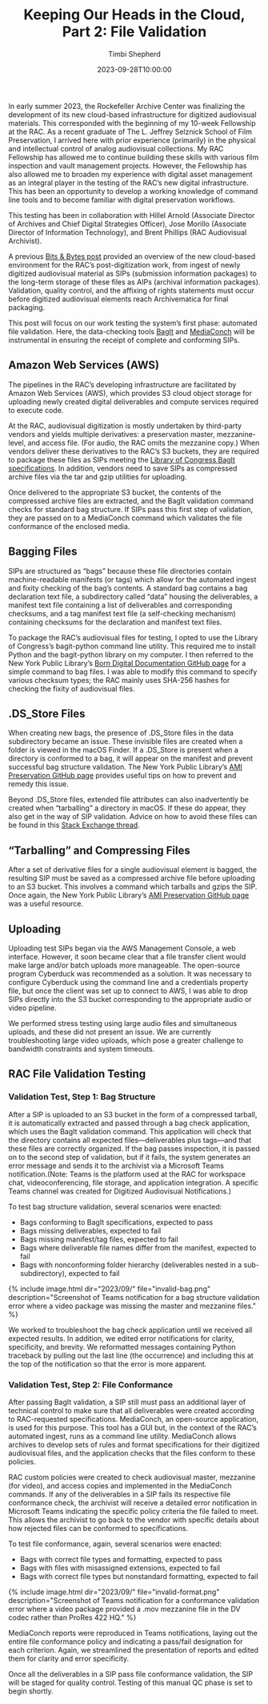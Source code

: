 ﻿---
title: "Keeping Our Heads in the Cloud, Part 2: File Validation"
date: 2023-09-28T10:00:00
author: Timbi Shepherd
layout: post
categories:
    - Digitization
tags:
    - Audiovisual
    - audiovisual digitization
    - Bag-It
    - MediaConch
    - service design
    - infrastructure
    - preservation

excerpt_separator: <!--more-->
---

In early summer 2023, the Rockefeller Archive Center was finalizing  the development of its new cloud-based infrastructure for digitized audiovisual materials. This corresponded with the beginning of my 10-week Fellowship at the RAC. As a recent graduate of The L. Jeffrey Selznick School of Film Preservation, I arrived here with prior experience (primarily)  in the physical and intellectual control of analog audiovisual collections. My RAC Fellowship has allowed me to continue building these skills with various film inspection and vault management projects. However, the Fellowship has also allowed me to broaden my experience with digital asset management as an integral player in the  testing of the RAC’s new digital infrastructure. This  has been an opportunity to develop a working knowledge of command line tools and to become familiar with digital preservation workflows. 

<!--more-->

This testing has been in collaboration with Hillel Arnold (Associate Director of Archives and Chief Digital Strategies Officer),  Jose Morillo (Associate Director of Information Technology), and Brent Phillips (RAC Audiovisual Archivist).

A previous [Bits & Bytes post](/digital-av-infrastructure) provided an overview of the new cloud-based environment for the RAC’s post-digitization work, from ingest of newly digitized audiovisual material as SIPs (submission information packages) to the long-term storage of these files as AIPs (archival information packages). Validation, quality control, and the affixing of rights statements  must occur before digitized audiovisual elements reach Archivematica for final packaging.

This post will focus on our work testing the system’s first phase: automated file validation.  Here, the data-checking tools [BagIt](https://libraryofcongress.github.io/bagit-python/) and [MediaConch](https://mediaarea.net/MediaConch) will be instrumental in ensuring the receipt of complete and conforming SIPs.

## Amazon Web Services (AWS)

The pipelines in the RAC’s developing infrastructure are facilitated by Amazon Web Services (AWS), which provides S3 cloud object storage for uploading  newly created digital deliverables and compute services required to execute code.

At the RAC, audiovisual digitization is mostly undertaken by third-party vendors and yields multiple  derivatives: a preservation master, mezzanine-level, and access file. (For audio, the RAC omits the mezzanine copy.) When vendors deliver these  derivatives to the RAC’s S3 buckets, they are required to package these files as SIPs meeting the [Library of Congress BagIt specifications](https://www.digitalpreservation.gov/documents/bagitspec.pdf). In addition, vendors need to save SIPs as compressed archive files via the tar and gzip utilities for uploading.

Once delivered to the appropriate S3 bucket, the contents of the compressed archive files are extracted, and the BagIt validation command checks for standard bag structure. If SIPs pass this first step of validation, they are passed on to a MediaConch command which validates the file conformance of the enclosed media.

## Bagging Files

SIPs are structured as “bags” because these file directories contain machine-readable manifests (or tags) which allow for the automated ingest and fixity checking of the bag’s contents. A standard bag contains a bag declaration text file, a subdirectory called “data” housing the deliverables, a manifest text file containing a list of deliverables and corresponding checksums, and a tag manifest text file (a self-checking mechanism) containing checksums for the declaration and manifest text files.

To package the  RAC’s audiovisual files for testing, I opted to use the Library of Congress’s bagit-python command line utility. This required me to install Python and the bagit-python library on my computer. I then referred to the New York Public Library’s [Born Digital Documentation GitHub page](https://nypl.github.io/born-digital-docs/docs/recording/bagging-files.html) for a simple command to bag files. I was able to modify this command to specify various checksum types; the RAC mainly  uses SHA-256 hashes for checking the fixity of audiovisual files.

## .DS_Store  Files

When creating new bags, the presence of .DS_Store files in the data subdirectory became an issue. These invisible files are created when a folder is viewed in the macOS Finder. If a .DS_Store is present when a directory is conformed to a bag, it will appear on the manifest and prevent successful bag structure validation. The New York Public Library’s [AMI Preservation GitHub page](https://nypl.github.io/ami-preservation/pages/resources.html#ds_store-files) provides useful tips on how to prevent and remedy this issue.

Beyond .DS_Store files, extended file attributes can also inadvertently be created when “tarballing” a directory in macOS. If these do appear, they also get in the way of SIP validation. Advice on how to avoid these files can be found in this [Stack Exchange thread](https://apple.stackexchange.com/questions/75989/why-does-osx-add-extra-filename-when-i-tar-a-directory).

## “Tarballing” and Compressing Files

After a set of derivative files for a single audiovisual element is bagged, the resulting SIP must be saved as a compressed archive file before uploading to an S3 bucket. This involves a command which tarballs and gzips the SIP. Once again, the New York Public Library’s [AMI Preservation GitHub page](https://nypl.github.io/ami-preservation/pages/resources.html#creating-tars) was a useful resource.

## Uploading

Uploading test SIPs began via the AWS Management Console, a web interface. However, it soon became clear that a file transfer client would make large and/or batch uploads more manageable. The open-source program Cyberduck  was recommended as a solution. It was necessary to configure Cyberduck using the command line and a credentials property file, but once the client was set up to connect to AWS, I was able to drop SIPs directly into the  S3 bucket  corresponding to the appropriate audio  or  video  pipeline.

We performed stress testing using large audio files and simultaneous  uploads, and these did not present an issue. We are currently troubleshooting large video uploads, which pose a greater challenge to bandwidth constraints and system timeouts.

## RAC File Validation Testing

### Validation Test, Step 1: Bag Structure

After a SIP is uploaded to an S3 bucket in the form of a compressed tarball, it is automatically extracted and passed through a bag check application, which uses the BagIt validation command. This application will check that the directory contains all expected files—deliverables plus tags—and that these files are correctly organized. If the bag passes inspection, it is passed on to the second step of validation, but if it fails, the system generates an error message and sends it to the archivist via a Microsoft Teams notification.(Note: Teams is the platform used at the RAC for workspace chat, videoconferencing, file storage, and application integration. A specific Teams channel was created for Digitized Audiovisual Notifications.)

To test bag structure validation, several scenarios were enacted:

-   Bags conforming to BagIt specifications, expected to pass
-   Bags missing deliverables, expected to fail
-   Bags missing manifest/tag files, expected to fail
-   Bags where deliverable file names differ from the manifest, expected to fail
-   Bags with nonconforming folder hierarchy (deliverables nested in a sub-subdirectory), expected to fail

{% include image.html dir="2023/09/" file="invalid-bag.png" description="Screenshot of Teams notification for a bag structure validation error where a video package was missing the master and mezzanine files." %}

We worked to troubleshoot the bag check application until we received all expected results. In addition, we edited error notifications for clarity, specificity, and brevity.  We reformatted messages containing  Python traceback  by pulling out the last line (the occurrence) and including this at the top of the notification so that the error is more apparent.

### Validation Test, Step 2: File Conformance

After passing  BagIt validation, a SIP still must pass an additional layer of technical control to make sure that all deliverables were created according to RAC-requested specifications.  MediaConch, an open-source application, is used for this purpose. This tool has a GUI but, in the context of the RAC’s automated ingest, runs as a command line utility. MediaConch allows archives to develop sets of rules and format specifications for their digitized audiovisual files, and the application checks that the files conform to these policies.

RAC custom policies were created to check  audiovisual master, mezzanine (for video), and access copies and implemented in  the  MediaConch commands. If any of the deliverables in a SIP fails its respective file conformance check, the archivist will receive a detailed error notification in Microsoft Teams indicating the specific policy criteria  the file  failed to meet. This allows the archivist to go back to the vendor with specific details about how rejected files can be conformed to specifications.

To test file conformance, again, several scenarios were enacted:

-   Bags with correct file types and formatting, expected to pass
-   Bags with files with misassigned extensions, expected to fail
-   Bags with correct file  types but nonstandard formatting, expected to fail

{% include image.html dir="2023/09/" file="invalid-format.png" description="Screenshot of Teams notification for a conformance validation error where a video package provided a .mov mezzanine file in the DV codec rather than ProRes 422 HQ." %}

MediaConch reports were reproduced in Teams notifications, laying out the entire file conformance policy and indicating  a pass/fail designation for each  criterion. Again, we streamlined the presentation of reports and edited them for clarity and error specificity.

Once all the deliverables in a SIP pass file conformance validation, the SIP will be staged for quality control. Testing of this manual QC phase is set to begin shortly.
